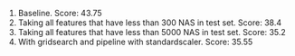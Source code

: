 1. Baseline. Score: 43.75
2. Taking all features that have less than 300 NAS in test set. Score: 38.4
3. Taking all features that have less than 5000 NAS in test set. Score: 35.2
4. With gridsearch and pipeline with standardscaler. Score: 35.55